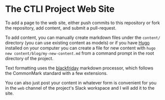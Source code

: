 # The CTLI Project Web Site

To add a page to the web site, either push commits to this repository 
or fork the repository, add content, and submit a pull-request.

To add content, you can manually create markdown files under the 
`content/` directory (you can use existing content as models) or
if you have [Hugo](https://gohugo.io) installed on your computer you
can create a file for new content with 
`hugo new content/blog/my-new-content.md`
from a command prompt in the root directory of the project.

Text formatting uses the
[blackfriday](https://github.com/russross/blackfriday) markdown
processor, which follows the CommonMark standard with a few extensions.

You can also just post your content in whatever form is convenient for 
you in the `web` channel of the project's Slack workspace and I will 
add it to the site.
